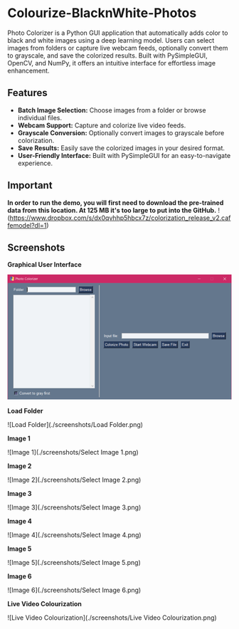 # Colourize-BlacknWhite-Photos
Photo Colorizer is a Python GUI application that automatically adds color to black and white images using a deep learning model. Users can select images from folders or capture live webcam feeds, optionally convert them to grayscale, and save the colorized results. Built with PySimpleGUI, OpenCV, and NumPy, it offers an intuitive interface for effortless image enhancement.

## Features

- **Batch Image Selection:** Choose images from a folder or browse individual files.
- **Webcam Support:** Capture and colorize live video feeds.
- **Grayscale Conversion:** Optionally convert images to grayscale before colorization.
- **Save Results:** Easily save the colorized images in your desired format.
- **User-Friendly Interface:** Built with PySimpleGUI for an easy-to-navigate experience.

## Important
**In order to run the demo, you will first need to download the pre-trained data from this location. At 125 MB it's too large to put into the GitHub.**
!(https://www.dropbox.com/s/dx0qvhhp5hbcx7z/colorization_release_v2.caffemodel?dl=1)

## Screenshots

**Graphical User Interface**

![GUI](./screenshots/GUI.png)

**Load Folder**

![Load Folder](./screenshots/Load Folder.png)

**Image 1**

![Image 1](./screenshots/Select Image 1.png)

**Image 2**

![Image 2](./screenshots/Select Image 2.png)

**Image 3**

![Image 3](./screenshots/Select Image 3.png)

**Image 4**

![Image 4](./screenshots/Select Image 4.png)

**Image 5**

![Image 5](./screenshots/Select Image 5.png)

**Image 6**

![Image 6](./screenshots/Select Image 6.png)

**Live Video Colourization**

![Live Video Colourization](./screenshots/Live Video Colourization.png)
